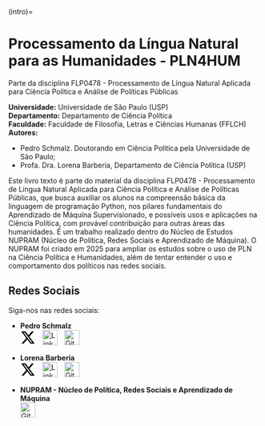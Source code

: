 (intro)=
# Processamento da Língua Natural para as Humanidades - PLN4HUM 

 Parte da disciplina FLP0478 - Processamento de Língua Natural Aplicada para Ciência Política e Análise de Políticas Públicas

**Universidade:** Universidade de São Paulo (USP)  
**Departamento:** Departamento de Ciência Política  
**Faculdade:** Faculdade de Filosofia, Letras e Ciências Humanas (FFLCH)  
**Autores:**  
- Pedro Schmalz. Doutorando em Ciência Política pela Universidade de São Paulo;
- Profa. Dra. Lorena Barberia, Departamento de Ciência Política (USP)

Este livro texto é parte do material da disciplina FLP0478 - Processamento de Língua Natural Aplicada para Ciência Política e Análise de Políticas Públicas, que busca auxiliar os alunos na compreensão básica da linguagem de programação Python, nos pilares fundamentais do Aprendizado de Máquina Supervisionado, e possíveis usos e aplicações na Ciência Política, com provável contribuição para outras áreas das humanidades. É um trabalho realizado dentro do Núcleo de Estudos NUPRAM (Núcleo de Política, Redes Sociais e Aprendizado de Máquina). O NUPRAM foi criado em 2025 para ampliar os estudos sobre o uso de PLN na Ciência Política e Humanidades, além de tentar entender o uso e comportamento dos políticos nas redes sociais.



## Redes Sociais

Siga-nos nas redes sociais:  

- **Pedro Schmalz**  
  [<svg xmlns="http://www.w3.org/2000/svg" viewBox="0 0 512 512" width="30" height="30" style="margin-right: 10px;"><path d="M389.2 48h70.6L305.6 224.2 487 464H345L233.7 318.6 106.5 464H35.8L200.7 275.5 26.8 48H172.4L272.9 180.9 389.2 48zM364.4 421.8h39.1L151.1 88h-42L364.4 421.8z"/></svg>](https://twitter.com/SchmalzPedro)
  [<img src="https://upload.wikimedia.org/wikipedia/commons/thumb/c/ca/LinkedIn_logo_initials.png/30px-LinkedIn_logo_initials.png" alt="LinkedIn" width="30" style="margin-right: 10px;">](https://linkedin.com/in/pedro-schmalz)
  [<img src="https://upload.wikimedia.org/wikipedia/commons/thumb/9/91/Octicons-mark-github.svg/30px-Octicons-mark-github.svg.png" alt="GitHub" width="30">](https://github.com/PedroSchmalz)

- **Lorena Barberia**  
  [<svg xmlns="http://www.w3.org/2000/svg" viewBox="0 0 512 512" width="30" height="30" style="margin-right: 10px;"><path d="M389.2 48h70.6L305.6 224.2 487 464H345L233.7 318.6 106.5 464H35.8L200.7 275.5 26.8 48H172.4L272.9 180.9 389.2 48zM364.4 421.8h39.1L151.1 88h-42L364.4 421.8z"/></svg>](https://twitter.com/lorenagbarberia)
  [<img src="https://upload.wikimedia.org/wikipedia/commons/thumb/c/ca/LinkedIn_logo_initials.png/30px-LinkedIn_logo_initials.png" alt="LinkedIn" width="30" style="margin-right: 10px;">](https://linkedin.com/in/lorena-barberia)
  [<img src="https://upload.wikimedia.org/wikipedia/commons/thumb/9/91/Octicons-mark-github.svg/30px-Octicons-mark-github.svg.png" alt="GitHub" width="30">](https://github.com/LorenaBarberia)

- **NUPRAM - Núcleo de Política, Redes Sociais e Aprendizado de Máquina**  
  [<img src="https://upload.wikimedia.org/wikipedia/commons/thumb/9/91/Octicons-mark-github.svg/30px-Octicons-mark-github.svg.png" alt="GitHub" width="30">](https://github.com/NUPRAM)


